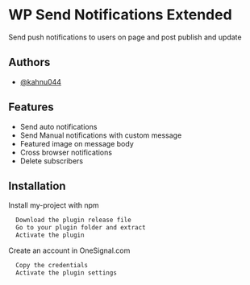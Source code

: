 
# WP Send Notifications Extended

Send push notifications to users on page and post publish and update

## Authors

- [@kahnu044](https://github.com/kahnu044/)


## Features

- Send auto notifications
- Send Manual notifications with custom message
- Featured image on message body
- Cross browser notifications
- Delete subscribers



## Installation

Install my-project with npm

```bash
  Download the plugin release file
  Go to your plugin folder and extract
  Activate the plugin
```
Create an account in OneSignal.com

```bash
  Copy the credentials 
  Activate the plugin settings
```
    
